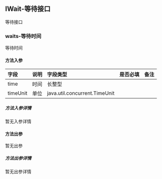 ## IWait-等待接口

等待接口

### waits-等待时间

等待时间

#### 方法入参

| 字段 | 说明 | 字段类型 | 是否必填 | 备注 |
|:---|:---|:---|:---|:----|
| time | 时间 | 长整型 |  |  |
| timeUnit | 单位 | java.util.concurrent.TimeUnit |  |  |

##### 方法入参详情

暂无入参详情

#### 方法出参

暂无出参

##### 方法出参详情

暂无出参详情




